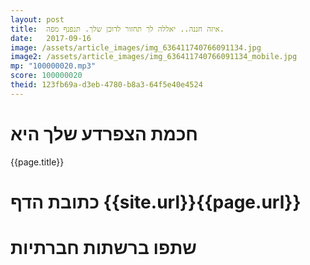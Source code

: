 ```yaml
---
layout: post
title:  איזה חננה.. יאללה לך תחזור לדוכן שלך. תנפנף מפה.
date:   2017-09-16
image: /assets/article_images/img_636411740766091134.jpg
image2: /assets/article_images/img_636411740766091134_mobile.jpg
mp: "100000020.mp3"
score: 100000020
theid: 123fb69a-d3eb-4780-b8a3-64f5e40e4524
---
```

# חכמת הצפרדע שלך היא
{{page.title}}

# כתובת הדף {{site.url}}{{page.url}}
# שתפו ברשתות חברתיות